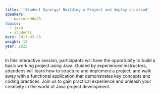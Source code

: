 ```yaml
---
title: '[Student Synergy] Building a Project and deploy on cloud'
speakers:
  - navinreddy20
topics:
  - java
  - students
date: 2017-03-23
weight: 12
year: 2023
---
```


In this interactive session, participants will have the opportunity to build a basic working project using Java. Guided by experienced instructors, attendees will learn how to structure and implement a project, and walk away with a functional application that demonstrates key concepts and coding practices. Join us to gain practical experience and unleash your creativity in the world of Java project development.